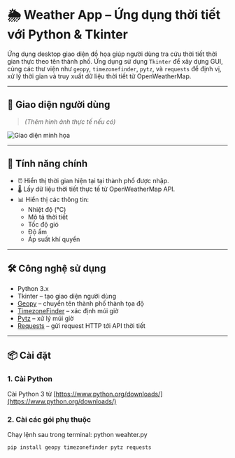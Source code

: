 # 🌦 Weather App – Ứng dụng thời tiết với Python & Tkinter

Ứng dụng desktop giao diện đồ họa giúp người dùng tra cứu thời tiết thời gian thực theo tên thành phố. Ứng dụng sử dụng `Tkinter` để xây dựng GUI, cùng các thư viện như `geopy`, `timezonefinder`, `pytz`, và `requests` để định vị, xử lý thời gian và truy xuất dữ liệu thời tiết từ OpenWeatherMap.

---

## 📸 Giao diện người dùng
> *(Thêm hình ảnh thực tế nếu có)*

![Giao diện minh họa](preview.png)

---

## 🚀 Tính năng chính

- ⏰ Hiển thị thời gian hiện tại tại thành phố được nhập.
- 🌡️ Lấy dữ liệu thời tiết thực tế từ OpenWeatherMap API.
- 📊 Hiển thị các thông tin:
  - Nhiệt độ (°C)
  - Mô tả thời tiết
  - Tốc độ gió
  - Độ ẩm
  - Áp suất khí quyển

---

## 🛠 Công nghệ sử dụng

- Python 3.x
- Tkinter – tạo giao diện người dùng
- [Geopy](https://pypi.org/project/geopy/) – chuyển tên thành phố thành tọa độ
- [TimezoneFinder](https://pypi.org/project/timezonefinder/) – xác định múi giờ
- [Pytz](https://pypi.org/project/pytz/) – xử lý múi giờ
- [Requests](https://pypi.org/project/requests/) – gửi request HTTP tới API thời tiết

---

## 📦 Cài đặt

### 1. Cài Python
Cài Python 3 từ [https://www.python.org/downloads/](https://www.python.org/downloads/)

### 2. Cài các gói phụ thuộc

Chạy lệnh sau trong terminal: python weahter.py 

```bash
pip install geopy timezonefinder pytz requests
